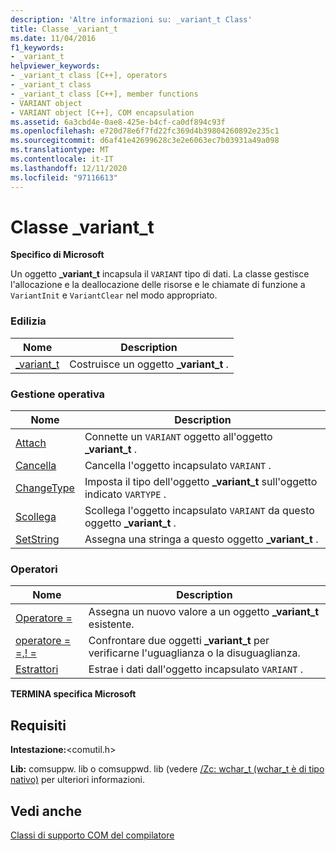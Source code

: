 ```yaml
---
description: 'Altre informazioni su: _variant_t Class'
title: Classe _variant_t
ms.date: 11/04/2016
f1_keywords:
- _variant_t
helpviewer_keywords:
- _variant_t class [C++], operators
- _variant_t class
- _variant_t class [C++], member functions
- VARIANT object
- VARIANT object [C++], COM encapsulation
ms.assetid: 6a3cbd4e-0ae8-425e-b4cf-ca0df894c93f
ms.openlocfilehash: e720d78e6f7fd22fc369d4b39804260892e235c1
ms.sourcegitcommit: d6af41e42699628c3e2e6063ec7b03931a49a098
ms.translationtype: MT
ms.contentlocale: it-IT
ms.lasthandoff: 12/11/2020
ms.locfileid: "97116613"
---
```

# <a name="_variant_t-class"></a>Classe _variant_t

**Specifico di Microsoft**

Un oggetto **_variant_t** incapsula il `VARIANT` tipo di dati. La classe gestisce l'allocazione e la deallocazione delle risorse e le chiamate di funzione a `VariantInit` e `VariantClear` nel modo appropriato.

### <a name="construction"></a>Edilizia

| Nome | Description |
|--|--|
| [_variant_t](../cpp/variant-t-variant-t.md) | Costruisce un oggetto **_variant_t** . |

### <a name="operations"></a>Gestione operativa

| Nome | Description |
|--|--|
| [Attach](../cpp/variant-t-attach.md) | Connette un `VARIANT` oggetto all'oggetto **_variant_t** . |
| [Cancella](../cpp/variant-t-clear.md) | Cancella l'oggetto incapsulato `VARIANT` . |
| [ChangeType](../cpp/variant-t-changetype.md) | Imposta il tipo dell'oggetto **_variant_t** sull'oggetto indicato `VARTYPE` . |
| [Scollega](../cpp/variant-t-detach.md) | Scollega l'oggetto incapsulato `VARIANT` da questo oggetto **_variant_t** . |
| [SetString](../cpp/variant-t-setstring.md) | Assegna una stringa a questo oggetto **_variant_t** . |

### <a name="operators"></a>Operatori

| Nome | Description |
|--|--|
| [Operatore =](../cpp/variant-t-operator-equal.md) | Assegna un nuovo valore a un oggetto **_variant_t** esistente. |
| [operatore = =,! =](../cpp/variant-t-relational-operators.md) | Confrontare due oggetti **_variant_t** per verificarne l'uguaglianza o la disuguaglianza. |
| [Estrattori](../cpp/variant-t-extractors.md) | Estrae i dati dall'oggetto incapsulato `VARIANT` . |

**TERMINA specifica Microsoft**

## <a name="requirements"></a>Requisiti

**Intestazione:**\<comutil.h>

**Lib:** comsuppw. lib o comsuppwd. lib (vedere [/Zc: wchar_t (wchar_t è di tipo nativo)](../build/reference/zc-wchar-t-wchar-t-is-native-type.md) per ulteriori informazioni.

## <a name="see-also"></a>Vedi anche

[Classi di supporto COM del compilatore](../cpp/compiler-com-support-classes.md)
